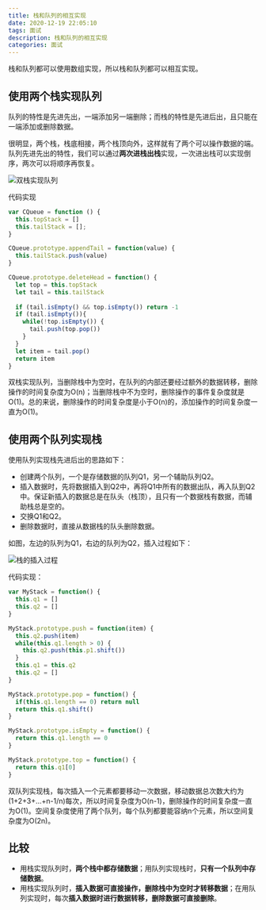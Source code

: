 ```yaml
---
title: 栈和队列的相互实现
date: 2020-12-19 22:05:10
tags: 面试
description: 栈和队列的相互实现
categories: 面试
---
```


栈和队列都可以使用数组实现，所以栈和队列都可以相互实现。

## 使用两个栈实现队列

队列的特性是先进先出，一端添加另一端删除；而栈的特性是先进后出，且只能在一端添加或删除数据。

很明显，两个栈，栈底相接，两个栈顶向外，这样就有了两个可以操作数据的端。队列先进先出的特性，我们可以通过**两次进栈出栈**实现，一次进出栈可以实现倒序，两次可以将顺序再恢复。

![双栈实现队列](未命名文件.png)

代码实现

``` js
var CQueue = function () {
  this.topStack = []
  this.tailStack = [];
}

CQueue.prototype.appendTail = function(value) {
  this.tailStack.push(value)
}

CQueue.prototype.deleteHead = function() {
  let top = this.topStack
  let tail = this.tailStack
  
  if (tail.isEmpty() && top.isEmpty()) return -1
  if (tail.isEmpty()){
    while(!top.isEmpty()) {
      tail.push(top.pop())
    }
  }
  let item = tail.pop()
  return item
}
```

双栈实现队列，当删除栈中为空时，在队列的内部还要经过额外的数据转移，删除操作的时间复杂度为O(n)；当删除栈中不为空时，删除操作的事件复杂度就是O(1)。总的来说，删除操作的时间复杂度是小于O(n)的，添加操作的时间复杂度一直为O(1)。

## 使用两个队列实现栈

使用队列实现栈先进后出的思路如下：

- 创建两个队列，一个是存储数据的队列Q1，另一个辅助队列Q2。
- 插入数据时，先将数据插入到Q2中，再将Q1中所有的数据出队，再入队到Q2中。保证新插入的数据总是在队头（栈顶），且只有一个数据栈有数据，而辅助栈总是空的。
- 交换Q1和Q2。
- 删除数据时，直接从数据栈的队头删除数据。

如图，左边的队列为Q1，右边的队列为Q2，插入过程如下：

![栈的插入过程](用队列实现栈.png)

代码实现：

``` js
var MyStack = function() {
  this.q1 = []
  this.q2 = []
}

MyStack.prototype.push = function(item) {
  this.q2.push(item)
  while(this.q1.length > 0) {
    this.q2.push(this.p1.shift())
  }
  this.q1 = this.q2
  this.q2 = []
}

MyStack.prototype.pop = function() {
  if(this.q1.length == 0) return null
  return this.q1.shift()
}

MyStack.prototype.isEmpty = function() {
  return this.q1.length == 0
}

MyStack.prototype.top = function() {
  return this.q1[0]
}
```

双队列实现栈，每次插入一个元素都要移动一次数据，移动数据总次数大约为(1+2+3+…+n-1/n)每次，所以时间复杂度为O(n-1)，删除操作的时间复杂度一直为O(1)。空间复杂度使用了两个队列，每个队列都要能容纳n个元素，所以空间复杂度为O(2n)。

## 比较

- 用栈实现队列时，**两个栈中都存储数据**；用队列实现栈时，**只有一个队列中存储数据**。
- 用栈实现队列时，**插入数据可直接操作，删除栈中为空时才转移数据**；在用队列实现时，每次**插入数据时进行数据转移，删除数据可直接删除**。

